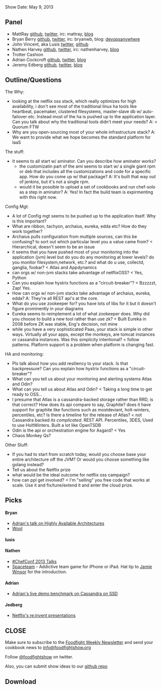 Show Date:  May 9, 2013

Panel<a name="panel"></a>
-----

* MattRay [github](http://github.com/mattray), [twitter](http://twitter.com/mattray), irc: mattray, [blog](http://www.leastresistance.net/)
* Bryan Berry [github](http://github.com/bryanwb), [twitter](http://twitter.com/bryanwb), irc: bryanwb, blog: [devopsanywhere](http://devopsanywhere.blogspot.com)
* John Vincent, aka Lusis [twitter](https://twitter.com/#!/lusis), [github](https://github.com/lusis)
* Nathen Harvey [github](http://github.com/nathenharvey),
  [twitter](http://twitter.com/nathenharvey), irc: nathenharvey,
  [blog](http://nathenharvey.com)
* Trotter Cashion  
* Adrian Cockcroft [github](http://github.com/adrianco), [twitter](http://twitter.com/adrianco), [blog](http://perfcap.blogspot.com)
* Jeremy Edberg [github](http://github.com/jedberg), [twitter](http://twitter.com/), [blog](http://www.jedberg.net)

Outline/Questions
-----------------

The Why: 
* looking at the netflix oss stack, which really optimizes for high
  availability, i don't see most of the traditional linux ha tools like
  heartbeat, pacemaker, clustered filesystems, master-slave db w/ auto-failover etc. Instead most of
  the ha is pushed up to the application layer. Can you talk about why
  the traditional tools didn't meet your needs? A: < Quorum FTW
* Why are you open-sourcing most of your whole infrastructure stack? A: We want to provide what we hope becomes the standard platform for IaaS

The stuff:

* It seems to all start w/ aminator. Can you describe how aminator
  works?
  * the customizatin part of the ami seems to start w/ a single giant
    rpm or deb that includes all the customizations and code for a
    specific app. How do you come up w/ that package? A: It's built that way out of jenkins, but it's not a single rpm.
  * would it be possible to upload a set of cookbooks and run
    chef-solo as a step in aminator? A: Yes!  In fact the build team is expirmenting with this right now.

Config Mgt:

* A lot of Config mgt seems to be pushed up to the application itself.
  Why  is this important?
* What are ribbon, tachyon, archaius, eureka, edda etc? How do they
  work together?
* Archaius pulls configuration from multiple sources, can this be
  confusing? to sort out which particular level you a value came from? < Hierarchical, doesn't seem to be an issue
* it seems that you have pushed most of your monitoring into the
  application (jvm) level but do you do any monitoring at lower levels? do you monitor
  filesystem,network, etc.? and what do u use, collectd, ganglia, foobar? < Atlas and Appdynamics
* can orgs w/ non-jvm stacks take advantage of netflixOSS? < Yes, Python
* Can you explain how hystrix functions as a "circuit-breaker"? < Bzzzzzt, Zap! Yes.
* How can orgs w/ non-jvm stacks take advantage of archaius, eureka, edda? A: They're all REST api's at the core. 
* What do you use zookeeper for? you have lots of libs for it but it
  doesn't figure prominently in your diagrams
* Eureka seems to reimplement a lot of what zookeeper does. Why did
  you choose to build a new tool rather than use zk?  < Built Eureka in 2008 before ZK was stable, Eng's decision, not mine
* while you have a very sophisticated Paas, your stack is simple in
  other ways. Virtually all your apps, except the monkeys, are tomcat
  instances or cassandra instances. Was this simplicity intentional? < follow patterns. Platform support is a problem when platform is changing fast.

HA and monitoring:

* Pls talk about how you add resiliency to your stack. Is that
  backpressure? Can you explain how hystrix functions as a "circuit-breaker"? 
* What can you tell us about your monitoring and alerting systems Atlas and Odin?
* What can you tell us about Atlas and Odin? < Taking a long time to get ready to OSS...
* I presume that Atlas is a cassandra-backed storage rather than RRD,
is that correct? How does its api compare to say, Graphite? does it
have support for graphite like functions such as mostdeviant,
holt-winters, percentiles, etc? Is there a timeline for the release of
Atlas? < not Cassandra backed *its complicated*. REST API. Percentiles, 3DES, Used to use HoltWinters. Built a lot like OpenTSDB
* Odin is the api or orchestration engine for Asgard? < Yes 
* Chaos Monkey Qs?

Other Stuff:

* If you had to start from scratch today, would you choose base your entire
  architecture off the JVM? Or would you choose something like golang instead?
* Tell us about the Netflix prize
* what would be the ideal outcome for netflix oss campaign? 
* how can ppl get involved? < I'm "selling" you free code that works at scale. Use it and fix/tune/extend it and enter the cloud prize.

Picks<a name="picks"></a>
-----

#### Bryan  

* [Adrian's talk on Highly Available Architectures](http://www.youtube.com/watch?v=dekV3Oq7pH8)
* [Wool](http://www.amazon.com/Wool-Hugh-Howey/dp/1476733953)

#### lusis  

#### Nathen  

* [#ChefConf 2013 Talks](http://www.opscode.com/blog/chefconf-talks/)
* [Spaceteam](https://itunes.apple.com/us/app/spaceteam/id570510529?mt=8) - Addictive team game for iPhone or iPad.  Hat tip to [Jamie Winsor](https://twitter.com/resetexistence) for the introduction.

#### Adrian

* [Adrian's live demo benchmark on Cassandra on SSD](http://www.youtube.com/watch?v=Wo-zkUH1R8A&feature=youtu.be)

#### Jedberg

* [Netflix's re:invent presentations](http://techblog.netflix.com/2012/12/videos-of-netflix-talks-at-aws-reinvent.html)


CLOSE
-----

Make sure to subscribe to the [Foodfight Weekly Newsletter](http://bit.ly/ffsmail) and send your cookbook
news to info@foodfightshow.org

Follow [@foodfightshow](http://twitter.com/foodfightshow) on twitter.

Also, you can submit show ideas to our [github repo](https://github.com/foodfight/showz)



Download
--------
